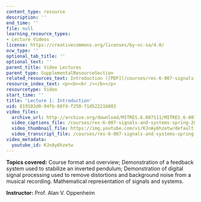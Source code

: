 ```yaml
---
content_type: resource
description: ''
end_time: ''
file: null
learning_resource_types:
- Lecture Videos
license: https://creativecommons.org/licenses/by-nc-sa/4.0/
ocw_type: ''
optional_tab_title: ''
optional_text: ''
parent_title: Video Lectures
parent_type: SupplementalResourceSection
related_resources_text: Introduction ([PDF](/courses/res-6-007-signals-and-systems-spring-2011/resources/mitres_6_007s11_lec01))
resource_index_text: <p><b><br /></b></p>
resourcetype: Video
start_time: ''
title: 'Lecture 1: Introduction'
uid: 819103d0-94fb-68f4-f250-f1d52221b803
video_files:
  archive_url: http://archive.org/download/MITRES.6.007S11/MITRES_6-007S11lec01_300k.mp4
  video_captions_file: /courses/res-6-007-signals-and-systems-spring-2011/aca27466e7e7551e86e867731e11312c_KJnAy6hzetw.vtt
  video_thumbnail_file: https://img.youtube.com/vi/KJnAy6hzetw/default.jpg
  video_transcript_file: /courses/res-6-007-signals-and-systems-spring-2011/5504e2c59183fda9f139ffb6137019f3_KJnAy6hzetw.pdf
video_metadata:
  youtube_id: KJnAy6hzetw
---
```


**Topics covered:** Course format and overview; Demonstration of a feedback system used to stabilize an inverted pendulum; Demonstration of digital signal processing used to remove distortions and background noise from a musical recording. Mathematical representation of signals and systems.

**Instructor:** Prof. Alan V. Oppenheim

